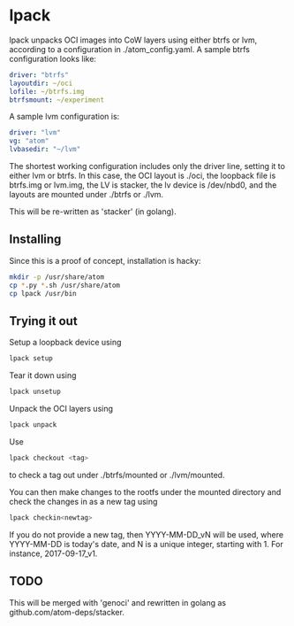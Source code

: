 # lpack

lpack unpacks OCI images into CoW layers using either btrfs or lvm,
according to a configuration in ./atom_config.yaml.  A sample btrfs
configuration looks like:

```yaml
driver: "btrfs"
layoutdir: ~/oci
lofile: ~/btrfs.img
btrfsmount: ~/experiment
```

A sample lvm configuration is:

```yaml
driver: "lvm"
vg: "atom"
lvbasedir: "~/lvm"
```

The shortest working configuration includes only the driver line,
setting it to either lvm or btrfs.  In this case, the OCI layout
is ./oci, the loopback file is btrfs.img or lvm.img, the LV is
stacker, the lv device is /dev/nbd0, and the layouts are mounted
under ./btrfs or ./lvm.

This will be re-written as 'stacker' (in golang).

## Installing

Since this is a proof of concept, installation is hacky:

```bash
mkdir -p /usr/share/atom
cp *.py *.sh /usr/share/atom
cp lpack /usr/bin
```

## Trying it out

Setup a loopback device using

```bash
lpack setup
```

Tear it down using

```bash
lpack unsetup
```

Unpack the OCI layers using

```bash
lpack unpack
```

Use

```bash
lpack checkout <tag>
```

to check a tag out under ./btrfs/mounted or ./lvm/mounted.

You can then make changes to the rootfs under the mounted directory and check
the changes in as a new tag using

```bash
lpack checkin<newtag>
```

If you do not provide a new tag, then YYYY-MM-DD_vN will be used, where
YYYY-MM-DD is today's date, and N is a unique integer, starting with 1.
For instance, 2017-09-17_v1.

## TODO

This will be merged with 'genoci' and rewritten in golang as
github.com/atom-deps/stacker.
